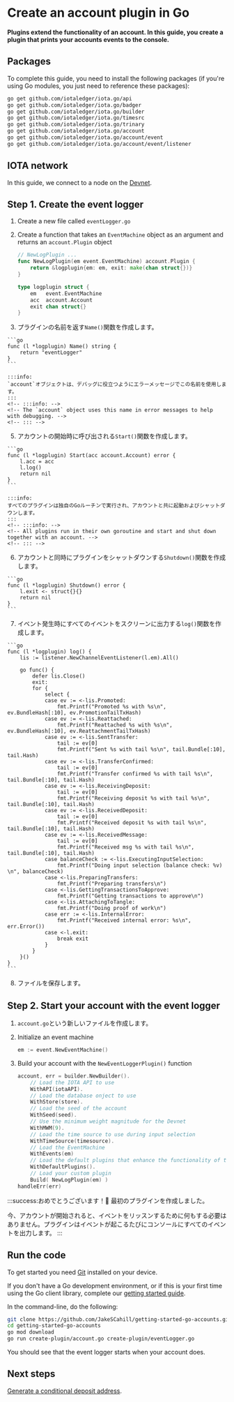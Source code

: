 # Create an account plugin in Go

**Plugins extend the functionality of an account. In this guide, you create a plugin that prints your accounts events to the console.**

## Packages

To complete this guide, you need to install the following packages (if you're using Go modules, you just need to reference these packages):

```bash
go get github.com/iotaledger/iota.go/api
go get github.com/iotaledger/iota.go/badger
go get github.com/iotaledger/iota.go/builder
go get github.com/iotaledger/iota.go/timesrc
go get github.com/iotaledger/iota.go/trinary
go get github.com/iotaledger/iota.go/account
go get github.com/iotaledger/iota.go/account/event
go get github.com/iotaledger/iota.go/account/event/listener
```

## IOTA network

In this guide, we connect to a node on the [Devnet](root://getting-started/0.1/network/iota-networks.md#devnet).

## Step 1. Create the event logger

1. Create a new file called `eventLogger.go`

2. Create a function that takes an `EventMachine` object as an argument and returns an `account.Plugin` object

    ```go
    // NewLogPlugin ...
    func NewLogPlugin(em event.EventMachine) account.Plugin {
        return &logplugin{em: em, exit: make(chan struct{})}
    }

    type logplugin struct {
    	em   event.EventMachine
    	acc  account.Account
    	exit chan struct{}
    }
    ```

4. プラグインの名前を返す`Name()`関数を作成します。
  <!-- 4. Create a `Name()` function that returns the name of the plugin -->

    ```go
    func (l *logplugin) Name() string {
    	return "eventLogger"
    }
    ```

    :::info:
    `account`オブジェクトは、デバッグに役立つようにエラーメッセージでこの名前を使用します。
    :::
    <!-- :::info: -->
    <!-- The `account` object uses this name in error messages to help with debugging. -->
    <!-- ::: -->

5. アカウントの開始時に呼び出される`Start()`関数を作成します。
  <!-- 5. Create a `Start()` function that will be called when the account starts -->

    ```go
    func (l *logplugin) Start(acc account.Account) error {
    	l.acc = acc
    	l.log()
    	return nil
    }
    ```

    :::info:
    すべてのプラグインは独自のGoルーチンで実行され、アカウントと共に起動およびシャットダウンします。
    :::
    <!-- :::info: -->
    <!-- All plugins run in their own goroutine and start and shut down together with an account. -->
    <!-- ::: -->

6. アカウントと同時にプラグインをシャットダウンする`Shutdown()`関数を作成します。
  <!-- 6. Create a `Shutdown()` function that shuts down the plugin at the same time as the account -->

    ```go
    func (l *logplugin) Shutdown() error {
    	l.exit <- struct{}{}
    	return nil
    }
    ```

7. イベント発生時にすべてのイベントをスクリーンに出力する`log()`関数を作成します。
  <!-- 7. Create the `log()` function that will print all events to the screen when they happen -->

    ```go
    func (l *logplugin) log() {
    	lis := listener.NewChannelEventListener(l.em).All()

    	go func() {
    		defer lis.Close()
    		exit:
    		for {
    			select {
    			case ev := <-lis.Promoted:
    				fmt.Printf("Promoted %s with %s\n", ev.BundleHash[:10], ev.PromotionTailTxHash)
    			case ev := <-lis.Reattached:
    				fmt.Printf("Reattached %s with %s\n", ev.BundleHash[:10], ev.ReattachmentTailTxHash)
    			case ev := <-lis.SentTransfer:
    				tail := ev[0]
    				fmt.Printf("Sent %s with tail %s\n", tail.Bundle[:10], tail.Hash)
    			case ev := <-lis.TransferConfirmed:
    				tail := ev[0]
    				fmt.Printf("Transfer confirmed %s with tail %s\n", tail.Bundle[:10], tail.Hash)
    			case ev := <-lis.ReceivingDeposit:
    				tail := ev[0]
    				fmt.Printf("Receiving deposit %s with tail %s\n", tail.Bundle[:10], tail.Hash)
    			case ev := <-lis.ReceivedDeposit:
    				tail := ev[0]
    				fmt.Printf("Received deposit %s with tail %s\n", tail.Bundle[:10], tail.Hash)
    			case ev := <-lis.ReceivedMessage:
    				tail := ev[0]
    				fmt.Printf("Received msg %s with tail %s\n", tail.Bundle[:10], tail.Hash)
    			case balanceCheck := <-lis.ExecutingInputSelection:
    				fmt.Printf("Doing input selection (balance check: %v) \n", balanceCheck)
    			case <-lis.PreparingTransfers:
    				fmt.Printf("Preparing transfers\n")
    			case <-lis.GettingTransactionsToApprove:
    				fmt.Printf("Getting transactions to approve\n")
    			case <-lis.AttachingToTangle:
    				fmt.Printf("Doing proof of work\n")
    			case err := <-lis.InternalError:
    				fmt.Printf("Received internal error: %s\n", err.Error())
    			case <-l.exit:
    				break exit
    			}
    		}
    	}()
    }
    ```

8. ファイルを保存します。
  <!-- 8. Save the file -->

## Step 2. Start your account with the event logger

1. `account.go`という新しいファイルを作成します。
  <!-- 1. Create a new file called `account.go` -->

2. Initialize an event machine

    ```go
    em := event.NewEventMachine()
    ```

3. Build your account with the `NewEventLoggerPlugin()` function

    ```go
    account, err = builder.NewBuilder().
        // Load the IOTA API to use
        WithAPI(iotaAPI).
        // Load the database onject to use
        WithStore(store).
        // Load the seed of the account
        WithSeed(seed).
        // Use the minimum weight magnitude for the Devnet
        WithMWM(9).
        // Load the time source to use during input selection
        WithTimeSource(timesource).
        // Load the EventMachine
        WithEvents(em)
        // Load the default plugins that enhance the functionality of the account
        WithDefaultPlugins().
        // Load your custom plugin
		Build( NewLogPlugin(em) )
    handleErr(err)
    ```

:::success:おめでとうございます！:tada:
最初のプラグインを作成しました。

今、アカウントが開始されると、イベントをリッスンするために何もする必要はありません。プラグインはイベントが起こるたびにコンソールにすべてのイベントを出力します。
:::
<!-- :::success:Congratulations! :tada: -->
<!-- You've just created your first plugin. -->

<!-- Now, when your account starts, you don't have to do anything to listen to events. Your plugin will print all events to the console as they happen. -->
<!-- ::: -->

## Run the code

To get started you need [Git](https://git-scm.com/book/en/v2/Getting-Started-Installing-Git) installed on your device.

If you don't have a Go development environment, or if this is your first time using the Go client library, complete our [getting started guide](../../getting-started/go-quickstart.md).

In the command-line, do the following:

```bash
git clone https://github.com/JakeSCahill/getting-started-go-accounts.git
cd getting-started-go-accounts
go mod download
go run create-plugin/account.go create-plugin/eventLogger.go
```
You should see that the event logger starts when your account does.

## Next steps

[Generate a conditional deposit address](../go/generate-cda.md).
